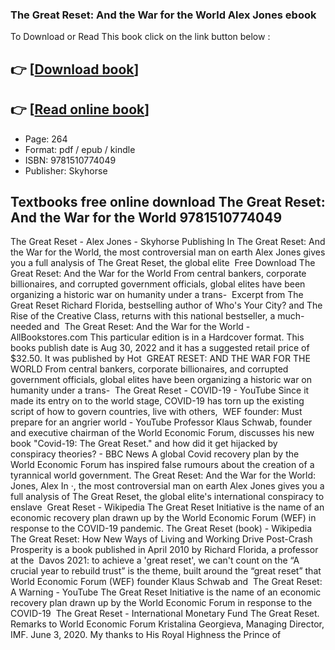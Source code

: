 ### The Great Reset: And the War for the World Alex Jones ebook

To Download or Read This book click on the link button below :

## 👉  [**[Download book](http://get-pdfs.com/download.php?group=book&from=github.com&id=643343&lnk=1063 "Download book")**]

## 👉  [**[Read online book](http://get-pdfs.com/download.php?group=book&from=github.com&id=643343&lnk=1063 "Read online book")**]


* Page: 264
* Format: pdf / epub / kindle
* ISBN: 9781510774049
* Publisher: Skyhorse



## Textbooks free online download The Great Reset: And the War for the World 9781510774049



 The Great Reset - Alex Jones - Skyhorse Publishing In The Great Reset: And the War for the World, the most controversial man on earth Alex Jones gives you a full analysis of The Great Reset, the global elite 
 Free Download The Great Reset: And the War for the World From central bankers, corporate billionaires, and corrupted government officials, global elites have been organizing a historic war on humanity under a trans- 
 Excerpt from The Great Reset Richard Florida, bestselling author of Who&#039;s Your City? and The Rise of the Creative Class, returns with this national bestseller, a much-needed and 
 The Great Reset: And the War for the World - AllBookstores.com This particular edition is in a Hardcover format. This books publish date is Aug 30, 2022 and it has a suggested retail price of $32.50. It was published by Hot 
 GREAT RESET: AND THE WAR FOR THE WORLD From central bankers, corporate billionaires, and corrupted government officials, global elites have been organizing a historic war on humanity under a trans- 
 The Great Reset - COVID-19 - YouTube Since it made its entry on to the world stage, COVID-19 has torn up the existing script of how to govern countries, live with others, 
 WEF founder: Must prepare for an angrier world - YouTube Professor Klaus Schwab, founder and executive chairman of the World Economic Forum, discusses his new book &quot;Covid-19: The Great Reset.&quot;
 and how did it get hijacked by conspiracy theories? - BBC News A global Covid recovery plan by the World Economic Forum has inspired false rumours about the creation of a tyrannical world government.
 The Great Reset: And the War for the World: Jones, Alex In ·, the most controversial man on earth Alex Jones gives you a full analysis of The Great Reset, the global elite&#039;s international conspiracy to enslave 
 Great Reset - Wikipedia The Great Reset Initiative is the name of an economic recovery plan drawn up by the World Economic Forum (WEF) in response to the COVID-19 pandemic.
 The Great Reset (book) - Wikipedia The Great Reset: How New Ways of Living and Working Drive Post-Crash Prosperity is a book published in April 2010 by Richard Florida, a professor at the 
 Davos 2021: to achieve a &#039;great reset&#039;, we can&#039;t count on the “A crucial year to rebuild trust” is the theme, built around the “great reset” that World Economic Forum (WEF) founder Klaus Schwab and 
 The Great Reset: A Warning - YouTube The Great Reset Initiative is the name of an economic recovery plan drawn up by the World Economic Forum in response to the COVID-19 
 The Great Reset - International Monetary Fund The Great Reset. Remarks to World Economic Forum Kristalina Georgieva, Managing Director, IMF. June 3, 2020. My thanks to His Royal Highness the Prince of 





